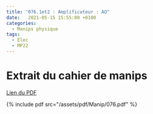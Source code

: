 ```yaml
---
title: "076.1et2 : Amplificateur : AO"
date:   2021-05-15 15:55:00 +0100
categories:
  - Manips physique
tags:
  - Elec
  - MP22
---
```


# Extrait du cahier de manips

[Lien du PDF](/assets/pdf/Manip/076.pdf)

{% include pdf src="/assets/pdf/Manip/076.pdf" %}
